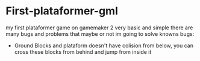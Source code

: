 # First-plataformer-gml
my first plataformer game on gamemaker 2
very basic and simple 
there are many bugs and problems that maybe or not im going to solve
knowns bugs:
- Ground Blocks and plataform doesn't have colision from below, you can cross these blocks from behind and jump from inside it

